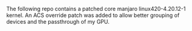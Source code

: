 The following repo contains a patched core manjaro linux420-4.20.12-1 kernel. An ACS override patch was added to allow better grouping of devices and the passthrough of my GPU.
